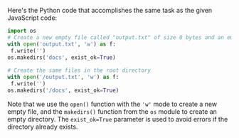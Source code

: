 Here's the Python code that accomplishes the same task as the given JavaScript code:
```python
import os
# Create a new empty file called "output.txt" of size 0 bytes and an empty directory called "docs".
with open('output.txt', 'w') as f:
 f.write('')
os.makedirs('docs', exist_ok=True)
 
# Create the same files in the root directory
with open('/output.txt', 'w') as f:
 f.write('')
os.makedirs('/docs', exist_ok=True)
```
Note that we use the `open()` function with the `'w'` mode to create a new empty file, and the `makedirs()` function from the `os` module to create an empty directory. The `exist_ok=True` parameter is used to avoid errors if the directory already exists.

